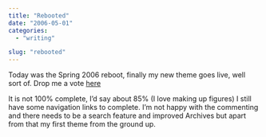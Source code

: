 ```yaml
---
title: "Rebooted"
date: "2006-05-01"
categories: 
  - "writing"

slug: "rebooted"
---
```


Today was the Spring 2006 reboot, finally my new theme goes live, well sort of. Drop me a vote [here](http://www.cssreboot.com/reboot/show/847)

It is not 100% complete, I’d say about 85% (I love making up figures) I still have some navigation links to complete. I’m not happy with the commenting and there needs to be a search feature and improved Archives but apart from that my first theme from the ground up.
